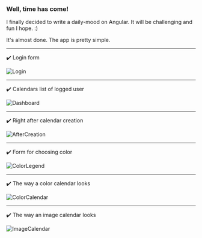 ### Well, time has come! 

I finally decided to write a daily-mood on Angular. It will be challenging and fun I hope. :)

It's almost done. The app is pretty simple.

----------------------------------------------------------------------------------

:heavy_check_mark: Login form

![Login](https://raw.githubusercontent.com/nnekka/images/master/1.jpg?token=AF7AHSCXKSCMHOZX5UNIOWTAVFCKW)

----------------------------------------------------------------------------------
:heavy_check_mark: Calendars list of logged user

![Dashboard](https://raw.githubusercontent.com/nnekka/images/master/2.jpg?token=AF7AHSDIFBPHX52WWTCJ52TAVFALM)

----------------------------------------------------------------------------------

:heavy_check_mark: Right after calendar creation

![AfterCreation](https://raw.githubusercontent.com/nnekka/images/master/4.jpg?token=AF7AHSF5DOXTDJIRZMCGS7DAVFAOK)

----------------------------------------------------------------------------------

:heavy_check_mark: Form for choosing color

![ColorLegend](https://raw.githubusercontent.com/nnekka/images/master/5.jpg?token=AF7AHSCEHRVPU7VSDNME6ILAVFAPW)

----------------------------------------------------------------------------------

:heavy_check_mark: The way a color calendar looks

![ColorCalendar](https://raw.githubusercontent.com/nnekka/images/master/6.jpg?token=AF7AHSEFGHSDJOHTVYQGEKTAVFAQW)

----------------------------------------------------------------------------------

:heavy_check_mark: The way an image calendar looks

![ImageCalendar](https://raw.githubusercontent.com/nnekka/images/master/7.jpg?token=AF7AHSCIPDWAGHWIQCLXUBLAVFASE)


